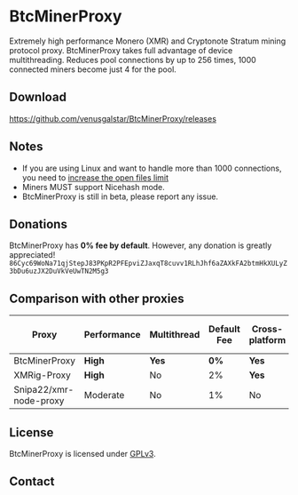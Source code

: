 # BtcMinerProxy

Extremely high performance Monero (XMR) and Cryptonote Stratum mining protocol proxy.
BtcMinerProxy takes full advantage of device multithreading.
Reduces pool connections by up to 256 times, 1000 connected miners become just 4 for the pool.

## Download
https://github.com/venusgalstar/BtcMinerProxy/releases

## Notes
- If you are using Linux and want to handle more than 1000 connections, you need to [increase the open files limit](ulimit.md)
- Miners MUST support Nicehash mode.
- BtcMinerProxy is still in beta, please report any issue.

## Donations
BtcMinerProxy has **0% fee by default**.
However, any donation is greatly appreciated!
`86Cyc69WoNa71qjStepJ83PKpR2PFEpviZJaxqT8cuvv1RLhJhf6aZAXkFA2btmHkXULyZ3bDu6uzJX2DuVkVeUwTN2M5g3`

## Comparison with other proxies

| Proxy          | Performance | Multithread | Default Fee | Cross-platform | Reduces pool load | 1-step setup |
|----------------|-------------|-------------|-------------|----------------|-------------------|--------------|
| BtcMinerProxy      | **High**    | **Yes**     | **0%**      | **Yes**        | **Yes**           | **Yes**      |
| XMRig-Proxy    | **High**    | No          | 2%          | **Yes**        | **Yes**           | No           |
| Snipa22/xmr-node-proxy | Moderate | No     | 1%          | No             | **Yes**           | No           |

## License
BtcMinerProxy is licensed under [GPLv3](LICENSE).

## Contact